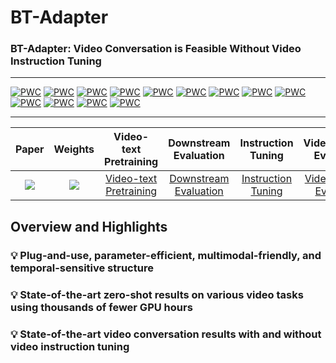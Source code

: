 # BT-Adapter

### BT-Adapter: Video Conversation is Feasible Without Video Instruction Tuning

---

[![PWC](https://img.shields.io/endpoint.svg?url=https://paperswithcode.com/badge/one-for-all-video-conversation-is-feasible/video-based-generative-performance)](https://paperswithcode.com/sota/video-based-generative-performance?p=one-for-all-video-conversation-is-feasible)
[![PWC](https://img.shields.io/endpoint.svg?url=https://paperswithcode.com/badge/one-for-all-video-conversation-is-feasible/video-based-generative-performance-1)](https://paperswithcode.com/sota/video-based-generative-performance-1?p=one-for-all-video-conversation-is-feasible)
[![PWC](https://img.shields.io/endpoint.svg?url=https://paperswithcode.com/badge/one-for-all-video-conversation-is-feasible/video-based-generative-performance-5)](https://paperswithcode.com/sota/video-based-generative-performance-5?p=one-for-all-video-conversation-is-feasible)
[![PWC](https://img.shields.io/endpoint.svg?url=https://paperswithcode.com/badge/one-for-all-video-conversation-is-feasible/video-based-generative-performance-4)](https://paperswithcode.com/sota/video-based-generative-performance-4?p=one-for-all-video-conversation-is-feasible)
[![PWC](https://img.shields.io/endpoint.svg?url=https://paperswithcode.com/badge/one-for-all-video-conversation-is-feasible/video-based-generative-performance-3)](https://paperswithcode.com/sota/video-based-generative-performance-3?p=one-for-all-video-conversation-is-feasible)
[![PWC](https://img.shields.io/endpoint.svg?url=https://paperswithcode.com/badge/one-for-all-video-conversation-is-feasible/video-based-generative-performance-2)](https://paperswithcode.com/sota/video-based-generative-performance-2?p=one-for-all-video-conversation-is-feasible)
[![PWC](https://img.shields.io/endpoint.svg?url=https://paperswithcode.com/badge/one-for-all-video-conversation-is-feasible/zeroshot-video-question-answer-on-msrvtt-qa)](https://paperswithcode.com/sota/zeroshot-video-question-answer-on-msrvtt-qa?p=one-for-all-video-conversation-is-feasible)
[![PWC](https://img.shields.io/endpoint.svg?url=https://paperswithcode.com/badge/one-for-all-video-conversation-is-feasible/zeroshot-video-question-answer-on-msvd-qa)](https://paperswithcode.com/sota/zeroshot-video-question-answer-on-msvd-qa?p=one-for-all-video-conversation-is-feasible)
[![PWC](https://img.shields.io/endpoint.svg?url=https://paperswithcode.com/badge/one-for-all-video-conversation-is-feasible/zeroshot-video-question-answer-on-activitynet)](https://paperswithcode.com/sota/zeroshot-video-question-answer-on-activitynet?p=one-for-all-video-conversation-is-feasible)
[![PWC](https://img.shields.io/endpoint.svg?url=https://paperswithcode.com/badge/one-for-all-video-conversation-is-feasible/zero-shot-video-retrieval-on-msr-vtt)](https://paperswithcode.com/sota/zero-shot-video-retrieval-on-msr-vtt?p=one-for-all-video-conversation-is-feasible)
[![PWC](https://img.shields.io/endpoint.svg?url=https://paperswithcode.com/badge/one-for-all-video-conversation-is-feasible/zero-shot-video-retrieval-on-activitynet)](https://paperswithcode.com/sota/zero-shot-video-retrieval-on-activitynet?p=one-for-all-video-conversation-is-feasible)
[![PWC](https://img.shields.io/endpoint.svg?url=https://paperswithcode.com/badge/one-for-all-video-conversation-is-feasible/zero-shot-video-retrieval-on-lsmdc)](https://paperswithcode.com/sota/zero-shot-video-retrieval-on-lsmdc?p=one-for-all-video-conversation-is-feasible)
[![PWC](https://img.shields.io/endpoint.svg?url=https://paperswithcode.com/badge/one-for-all-video-conversation-is-feasible/zero-shot-video-retrieval-on-didemo)](https://paperswithcode.com/sota/zero-shot-video-retrieval-on-didemo?p=one-for-all-video-conversation-is-feasible)

---
| Paper | Weights | Video-text Pretraining | Downstream Evaluation | Instruction Tuning | VideoChatGPT Evaluation |
| :---: | :---: | :---: | :---: | :---: | :---: | 
| <a href='https://arxiv.org/abs/2309.15785'><img src='https://img.shields.io/badge/Paper-Arxiv-red'></a> | <a href='https://huggingface.co/farewellthree/BTAdapter-Weight'><img src='https://img.shields.io/badge/%F0%9F%A4%97%20Hugging%20Face-Spaces-blue'> | [Video-text Pretraining](#training-train) | [Downstream Evaluation](#video-instruction-dataset-open_file_folder) | [Instruction Tuning](#quantitative-evaluation-bar_chart) | [VideoChatGPT Evaluation](#qualitative-analysis-mag) |

## Overview and Highlights
### 💡 Plug-and-use, parameter-efficient, multimodal-friendly, and temporal-sensitive structure

### 💡 State-of-the-art zero-shot results on various video tasks using thousands of fewer GPU hours

### 💡 State-of-the-art video conversation results with and without video instruction tuning
